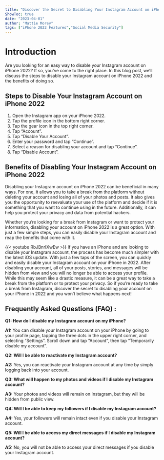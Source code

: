 ```yaml
---
title: "Discover the Secret to Disabling Your Instagram Account on iPhone 2022 - You Won't Believe What Happens Next!"
ShowToc: true 
date: "2023-04-01"
author: "Mattie Morey" 
tags: ["iPhone 2022 Features","Social Media Security"]
---
```

# Introduction
Are you looking for an easy way to disable your Instagram account on iPhone 2022? If so, you’ve come to the right place. In this blog post, we’ll discuss the steps to disable your Instagram account on iPhone 2022 and the benefits of doing so. 

## Steps to Disable Your Instagram Account on iPhone 2022
1. Open the Instagram app on your iPhone 2022.
2. Tap the profile icon in the bottom right corner.
3. Tap the gear icon in the top right corner.
4. Tap “Account”.
5. Tap “Disable Your Account”.
6. Enter your password and tap “Continue”.
7. Select a reason for disabling your account and tap “Continue”.
8. Tap “Disable Account”.

## Benefits of Disabling Your Instagram Account on iPhone 2022
Disabling your Instagram account on iPhone 2022 can be beneficial in many ways. For one, it allows you to take a break from the platform without deleting your account and losing all of your photos and posts. It also gives you the opportunity to reevaluate your use of the platform and decide if it is something that you want to continue using in the future. Additionally, it can help you protect your privacy and data from potential hackers. 

Whether you’re looking for a break from Instagram or want to protect your information, disabling your account on iPhone 2022 is a great option. With just a few simple steps, you can easily disable your Instagram account and reap the benefits that come with it.

{{< youtube RbJBnrIXwEw >}} 
If you have an iPhone and are looking to disable your Instagram account, the process has become much simpler with the latest iOS update. With just a few taps of the screen, you can quickly and easily disable your Instagram account on your iPhone in 2022. After disabling your account, all of your posts, stories, and messages will be hidden from view and you will no longer be able to access your profile. While this may seem like a drastic measure, it can be a great way to take a break from the platform or to protect your privacy. So if you’re ready to take a break from Instagram, discover the secret to disabling your account on your iPhone in 2022 and you won’t believe what happens next!

## Frequently Asked Questions (FAQ) :
**Q1: How do I disable my Instagram account on my iPhone?**

**A1:** You can disable your Instagram account on your iPhone by going to your profile page, tapping the three dots in the upper right corner, and selecting “Settings”. Scroll down and tap “Account”, then tap “Temporarily disable my account”.

**Q2: Will I be able to reactivate my Instagram account?**

**A2:** Yes, you can reactivate your Instagram account at any time by simply logging back into your account.

**Q3: What will happen to my photos and videos if I disable my Instagram account?**

**A3:** Your photos and videos will remain on Instagram, but they will be hidden from public view.

**Q4: Will I be able to keep my followers if I disable my Instagram account?**

**A4:** Yes, your followers will remain intact even if you disable your Instagram account.

**Q5: Will I be able to access my direct messages if I disable my Instagram account?**

**A5:** No, you will not be able to access your direct messages if you disable your Instagram account.


